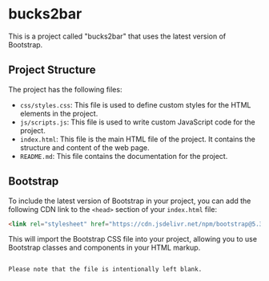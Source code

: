 # bucks2bar

This is a project called "bucks2bar" that uses the latest version of Bootstrap.

## Project Structure

The project has the following files:

- `css/styles.css`: This file is used to define custom styles for the HTML elements in the project.
- `js/scripts.js`: This file is used to write custom JavaScript code for the project.
- `index.html`: This file is the main HTML file of the project. It contains the structure and content of the web page.
- `README.md`: This file contains the documentation for the project.

## Bootstrap

To include the latest version of Bootstrap in your project, you can add the following CDN link to the `<head>` section of your `index.html` file:

```html
<link rel="stylesheet" href="https://cdn.jsdelivr.net/npm/bootstrap@5.3.0/dist/css/bootstrap.min.css">
```

This will import the Bootstrap CSS file into your project, allowing you to use Bootstrap classes and components in your HTML markup.
```

Please note that the file is intentionally left blank.